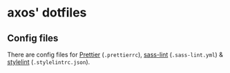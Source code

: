 # axos' dotfiles

## Config files

There are config files for [Prettier](https://prettier.io/) (`.prettierrc`), [sass-lint](https://github.com/sasstools/sass-lint) (`.sass-lint.yml`) & [stylelint](https://stylelint.io/) (`.stylelintrc.json`).
